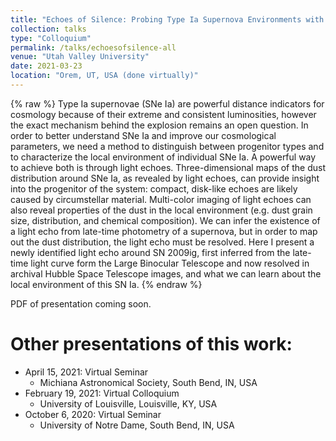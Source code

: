 ```yaml
---
title: "Echoes of Silence: Probing Type Ia Supernova Environments with Scattered Light Echoes"
collection: talks
type: "Colloquium"
permalink: /talks/echoesofsilence-all
venue: "Utah Valley University"
date: 2021-03-23
location: "Orem, UT, USA (done virtually)"
---
```


{% raw %}
Type Ia supernovae (SNe Ia) are powerful distance indicators for cosmology because of their extreme and consistent luminosities, however the exact mechanism behind the explosion remains an open question. In order to better understand SNe Ia and improve our cosmological parameters, we need a method to distinguish between progenitor types and to characterize the local environment of individual SNe Ia. A powerful way to achieve both is through light echoes. Three-dimensional maps of the dust distribution around SNe Ia, as revealed by light echoes, can provide insight into the progenitor of the system: compact, disk-like echoes are likely caused by circumstellar material. Multi-color imaging of light echoes can also reveal properties of the dust in the local environment (e.g. dust grain size, distribution, and chemical composition). We can infer the existence of a light echo from late-time photometry of a supernova, but in order to map out the dust distribution, the light echo must be resolved. Here I present a newly identified light echo around SN 2009ig, first inferred from the late-time light curve form the Large Binocular Telescope and now resolved in archival Hubble Space Telescope images, and what we can learn about the local environment of this SN Ia.
{% endraw %}

PDF of presentation coming soon.

Other presentations of this work:
======
* April 15, 2021: Virtual Seminar
  * Michiana Astronomical Society, South Bend, IN, USA
* February 19, 2021: Virtual Colloquium
  * University of Louisville, Louisville, KY, USA
* October 6, 2020: Virtual Seminar
  * University of Notre Dame, South Bend, IN, USA